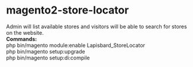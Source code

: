 # magento2-store-locator
Admin will list available stores and visitors will be able to search for stores on the website.<br>
<strong>Commands:</strong> <br>
php bin/magento module:enable Lapisbard_StoreLocator<br>
php bin/magento setup:upgrade<br>
php bin/magento setup:di:compile<br>

